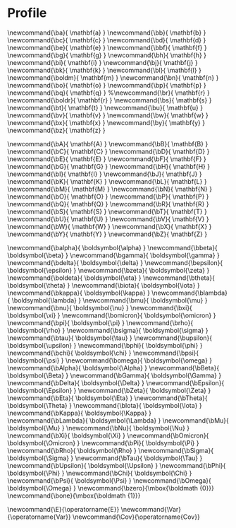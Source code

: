 # Profile



\newcommand{\ba}{  \mathbf{a} }
\newcommand{\bb}{  \mathbf{b} }
\newcommand{\bc}{  \mathbf{c} }
\newcommand{\bd}{  \mathbf{d} }
\newcommand{\be}{  \mathbf{e} }
\newcommand{\bbf}{  \mathbf{f} }
\newcommand{\bg}{  \mathbf{g} }
\newcommand{\bh}{  \mathbf{h} }
\newcommand{\bi}{  \mathbf{i} }
\newcommand{\bj}{  \mathbf{j} }
\newcommand{\bk}{  \mathbf{k} }
\newcommand{\bl}{  \mathbf{l} }
\newcommand{\boldm}{  \mathbf{m} }
\newcommand{\bn}{  \mathbf{n} }
\newcommand{\bo}{  \mathbf{o} }
\newcommand{\bp}{  \mathbf{p} }
\newcommand{\bq}{  \mathbf{q} }
%\newcommand{\br}{  \mathbf{r} }
\newcommand{\boldr}{  \mathbf{r} }
\newcommand{\bs}{  \mathbf{s} }
\newcommand{\bt}{  \mathbf{t} }
\newcommand{\bu}{  \mathbf{u} }
\newcommand{\bv}{  \mathbf{v} }
\newcommand{\bw}{  \mathbf{w} }
\newcommand{\bx}{  \mathbf{x} }
\newcommand{\by}{  \mathbf{y} }
\newcommand{\bz}{  \mathbf{z} }

\newcommand{\bA}{  \mathbf{A} }
\newcommand{\bB}{  \mathbf{B} }
\newcommand{\bC}{  \mathbf{C} }
\newcommand{\bD}{  \mathbf{D} }
\newcommand{\bE}{  \mathbf{E} }
\newcommand{\bF}{  \mathbf{F} }
\newcommand{\bG}{  \mathbf{G} }
\newcommand{\bH}{  \mathbf{H} }
\newcommand{\bI}{  \mathbf{I} }
\newcommand{\bJ}{  \mathbf{J} }
\newcommand{\bK}{  \mathbf{K} }
\newcommand{\bL}{  \mathbf{L} }
\newcommand{\bM}{  \mathbf{M} }
\newcommand{\bN}{  \mathbf{N} }
\newcommand{\bO}{  \mathbf{O} }
\newcommand{\bP}{  \mathbf{P} }
\newcommand{\bQ}{  \mathbf{Q} }
\newcommand{\bR}{  \mathbf{R} }
\newcommand{\bS}{  \mathbf{S} }
\newcommand{\bT}{  \mathbf{T} }
\newcommand{\bU}{  \mathbf{U} }
\newcommand{\bV}{  \mathbf{V} }
\newcommand{\bW}{  \mathbf{W} }
\newcommand{\bX}{  \mathbf{X} }
\newcommand{\bY}{  \mathbf{Y} }
\newcommand{\bZ}{  \mathbf{Z} }

\newcommand{\balpha}{  \boldsymbol{\alpha} }
\newcommand{\bbeta}{  \boldsymbol{\beta} }
\newcommand{\bgamma}{  \boldsymbol{\gamma} }
\newcommand{\bdelta}{  \boldsymbol{\delta} }
\newcommand{\bepsilon}{  \boldsymbol{\epsilon} }
\newcommand{\bzeta}{  \boldsymbol{\zeta} }
\newcommand{\boldeta}{  \boldsymbol{\eta} }
\newcommand{\btheta}{  \boldsymbol{\theta} }
\newcommand{\biota}{  \boldsymbol{\iota} }
\newcommand{\bkappa}{  \boldsymbol{\kappa} }
\newcommand{\blambda}{  \boldsymbol{\lambda} }
\newcommand{\bmu}{  \boldsymbol{\mu} }
\newcommand{\bnu}{  \boldsymbol{\nu} }
\newcommand{\bxi}{  \boldsymbol{\xi} }
\newcommand{\bomicron}{  \boldsymbol{\omicron} }
\newcommand{\bpi}{  \boldsymbol{\pi} }
\newcommand{\brho}{  \boldsymbol{\rho} }
\newcommand{\bsigma}{  \boldsymbol{\sigma} }
\newcommand{\btau}{  \boldsymbol{\tau} }
\newcommand{\bupsilon}{  \boldsymbol{\upsilon} }
\newcommand{\bphi}{  \boldsymbol{\phi} }
\newcommand{\bchi}{  \boldsymbol{\chi} }
\newcommand{\bpsi}{  \boldsymbol{\psi} }
\newcommand{\bomega}{  \boldsymbol{\omega} }
\newcommand{\bAlpha}{  \boldsymbol{\Alpha} }
\newcommand{\bBeta}{  \boldsymbol{\Beta} }
\newcommand{\bGamma}{  \boldsymbol{\Gamma} }
\newcommand{\bDelta}{  \boldsymbol{\Delta} }
\newcommand{\bEpsilon}{  \boldsymbol{\Epsilon} }
\newcommand{\bZeta}{  \boldsymbol{\Zeta} }
\newcommand{\bEta}{  \boldsymbol{\Eta} }
\newcommand{\bTheta}{  \boldsymbol{\Theta} }
\newcommand{\bIota}{  \boldsymbol{\Iota} }
\newcommand{\bKappa}{  \boldsymbol{\Kappa} }
\newcommand{\bLambda}{  \boldsymbol{\Lambda} }
\newcommand{\bMu}{  \boldsymbol{\Mu} }
\newcommand{\bNu}{  \boldsymbol{\Nu} }
\newcommand{\bXi}{  \boldsymbol{\Xi} }
\newcommand{\bOmicron}{  \boldsymbol{\Omicron} }
\newcommand{\bPi}{  \boldsymbol{\Pi} }
\newcommand{\bRho}{  \boldsymbol{\Rho} }
\newcommand{\bSigma}{  \boldsymbol{\Sigma} }
\newcommand{\bTau}{  \boldsymbol{\Tau} }
\newcommand{\bUpsilon}{  \boldsymbol{\Upsilon} }
\newcommand{\bPhi}{  \boldsymbol{\Phi} }
\newcommand{\bChi}{  \boldsymbol{\Chi} }
\newcommand{\bPsi}{  \boldsymbol{\Psi} }
\newcommand{\bOmega}{  \boldsymbol{\Omega} }
\newcommand{\bzero}{\mbox{\boldmath {$0$}}}
\newcommand{\bone}{\mbox{\boldmath {$1$}}}

\newcommand{\E}{\operatorname{E}}
\newcommand{\Var}{\operatorname{Var}}
\newcommand{\Cov}{\operatorname{Cov}}
